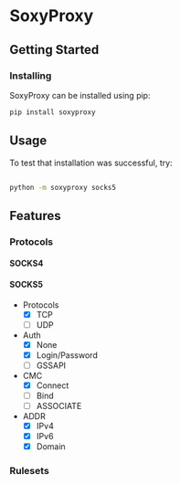 # SoxyProxy

## Getting Started

### Installing

SoxyProxy can be installed using pip:

```bash
pip install soxyproxy
```

## Usage

To test that installation was successful, try:

```bash

python -m soxyproxy socks5
```

## Features

### Protocols

#### SOCKS4

#### SOCKS5

* Protocols
  * [x] TCP
  * [ ] UDP

* Auth
  * [x] None
  * [x] Login/Password
  * [ ] GSSAPI

* CMC
  * [x] Connect
  * [ ] Bind
  * [ ] ASSOCIATE

* ADDR
  * [x] IPv4
  * [x] IPv6
  * [x] Domain

### Rulesets
